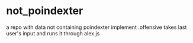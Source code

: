 # not_poindexter
a repo with data not containing poindexter
  implement .offensive
  takes last user's input and runs it through alex.js
